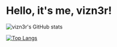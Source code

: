 # Hello, it's me, vizn3r!

![vizn3r's GitHub stats](https://github-readme-stats.vercel.app/api?username=vizn3r&show_icons=true&theme=shades-of-purple)

[![Top Langs](https://github-readme-stats.vercel.app/api/top-langs/?username=vizn3r&layout=compact$theme=shades-of-purple)](https://github.com/anuraghazra/github-readme-stats)
